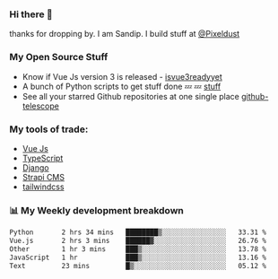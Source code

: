 ### Hi there 👋

thanks for dropping by.
I am Sandip. I build stuff at [@Pixeldust](github.com/pixeldust-in/)

###  **My Open Source Stuff**

 - Know if Vue Js version 3 is released -  [isvue3readyyet](https://github.com/sandiprb/isvue3readyyet)
 - A bunch of Python scripts to get stuff done 💤 💤 [stuff](https://github.com/sandiprb/stuff)
 - See all your starred Github repositories at one single place [github-telescope](https://github.com/sandiprb/github-telescope)



###  **My tools of trade:**
 - [Vue Js](https://github.com/vuejs/vue/)
 - [TypeScript](https://github.com/microsoft/TypeScript)
 - [Django](github.com/django/django)
 - [Strapi CMS](github.com/strapi/strapi)
 - [tailwindcss](https://github.com/tailwindlabs/tailwindcss)


###  📊 **My Weekly development breakdown**
<!--START_SECTION:waka-->

```txt
Python       2 hrs 34 mins   ████████▒░░░░░░░░░░░░░░░░   33.31 %
Vue.js       2 hrs 3 mins    ██████▓░░░░░░░░░░░░░░░░░░   26.76 %
Other        1 hr 3 mins     ███▒░░░░░░░░░░░░░░░░░░░░░   13.78 %
JavaScript   1 hr            ███▒░░░░░░░░░░░░░░░░░░░░░   13.16 %
Text         23 mins         █▒░░░░░░░░░░░░░░░░░░░░░░░   05.12 %
```

<!--END_SECTION:waka-->
